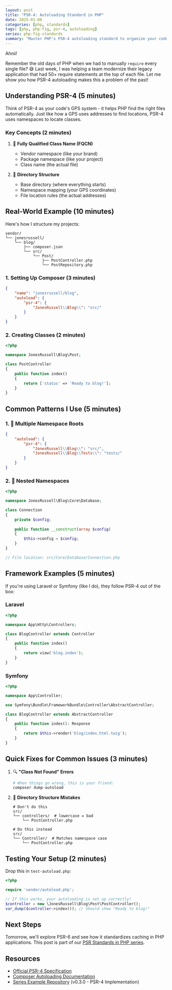 ```yaml
---
layout: post
title: "PSR-4: Autoloading Standard in PHP"
date: 2025-01-08
categories: [php, standards]
tags: [php, php-fig, psr-4, autoloading]
series: php-fig-standards
summary: "Master PHP's PSR-4 autoloading standard to organize your code efficiently. Learn how to structure your projects for automatic class loading and seamless package management with Composer."
---
```


Ahnii!

Remember the old days of PHP when we had to manually `require` every single file? 😅 Last week, I was helping a team modernize their legacy application that had 50+ require statements at the top of each file. Let me show you how PSR-4 autoloading makes this a problem of the past!

## Understanding PSR-4 (5 minutes)

Think of PSR-4 as your code's GPS system - it helps PHP find the right files automatically. Just like how a GPS uses addresses to find locations, PSR-4 uses namespaces to locate classes.

### Key Concepts (2 minutes)

1. 📍 **Fully Qualified Class Name (FQCN)**
   - Vendor namespace (like your brand)
   - Package namespace (like your project)
   - Class name (the actual file)

2. 📁 **Directory Structure**
   - Base directory (where everything starts)
   - Namespace mapping (your GPS coordinates)
   - File location rules (the actual addresses)

## Real-World Example (10 minutes)

Here's how I structure my projects:

```
vendor/
└── jonesrussell/
    └── blog/
        ├── composer.json
        └── src/
            └── Post/
                ├── PostController.php
                └── PostRepository.php
```

### 1. Setting Up Composer (3 minutes)

```json
{
    "name": "jonesrussell/blog",
    "autoload": {
        "psr-4": {
            "JonesRussell\\Blog\\": "src/"
        }
    }
}
```

### 2. Creating Classes (2 minutes)

```php
<?php

namespace JonesRussell\Blog\Post;

class PostController
{
    public function index()
    {
        return ['status' => 'Ready to blog!'];
    }
}
```

## Common Patterns I Use (5 minutes)

### 1. 🎯 Multiple Namespace Roots
```json
{
    "autoload": {
        "psr-4": {
            "JonesRussell\\Blog\\": "src/",
            "JonesRussell\\Blog\\Tests\\": "tests/"
        }
    }
}
```

### 2. 🌳 Nested Namespaces
```php
<?php

namespace JonesRussell\Blog\Core\Database;

class Connection
{
    private $config;
    
    public function __construct(array $config)
    {
        $this->config = $config;
    }
}

// File location: src/Core/Database/Connection.php
```

## Framework Examples (5 minutes)

If you're using Laravel or Symfony (like I do), they follow PSR-4 out of the box:

### Laravel
```php
<?php

namespace App\Http\Controllers;

class BlogController extends Controller
{
    public function index()
    {
        return view('blog.index');
    }
}
```

### Symfony
```php
<?php

namespace App\Controller;

use Symfony\Bundle\FrameworkBundle\Controller\AbstractController;

class BlogController extends AbstractController
{
    public function index(): Response
    {
        return $this->render('blog/index.html.twig');
    }
}
```

## Quick Fixes for Common Issues (3 minutes)

1. 🔍 **"Class Not Found" Errors**
   ```bash
   # When things go wrong, this is your friend:
   composer dump-autoload
   ```

2. 🎯 **Directory Structure Mistakes**
   ```
   # Don't do this
   src/
   └── controllers/  # lowercase = bad
       └── PostController.php

   # Do this instead
   src/
   └── Controller/  # Matches namespace case
       └── PostController.php
   ```

## Testing Your Setup (2 minutes)

Drop this in `test-autoload.php`:
```php
<?php

require 'vendor/autoload.php';

// If this works, your autoloading is set up correctly!
$controller = new \JonesRussell\Blog\Post\PostController();
var_dump($controller->index()); // Should show "Ready to blog!"
```

## Next Steps

Tomorrow, we'll explore PSR-6 and see how it standardizes caching in PHP applications. This post is part of our [PSR Standards in PHP series](/blog/psr-standards-in-php-practical-guide-for-developers).

## Resources

- [Official PSR-4 Specification](https://www.php-fig.org/psr/psr-4/)
- [Composer Autoloading Documentation](https://getcomposer.org/doc/04-schema.md#autoload)
- [Series Example Repository](https://github.com/jonesrussell/php-fig-guide) (v0.3.0 - PSR-4 Implementation) 